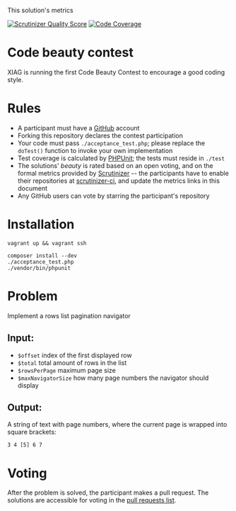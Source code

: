 This solution's metrics

[![Scrutinizer Quality Score](https://scrutinizer-ci.com/g/ikr/code-competition/badges/quality-score.png?s=425109351a8488b0b72903e0132a4cd07fb39c5f)](https://scrutinizer-ci.com/g/ikr/code-competition/) [![Code Coverage](https://scrutinizer-ci.com/g/ikr/code-competition/badges/coverage.png?s=2202d932963da16b3956425579078cc8356e148d)](https://scrutinizer-ci.com/g/ikr/code-competition/)

Code beauty contest
===================

XIAG is running the first Code Beauty Contest to encourage a good coding style.


Rules
=====

- A participant must have a [GitHub](https://github.com) account
- Forking this repository declares the contest participation
- Your code must pass `./acceptance_test.php`; please replace the `doTest()` function to invoke your
  own implementation
- Test coverage is calculated by [PHPUnit](http://www.phpunit.de); the tests must reside in `./test`
- The solutions' _beauty_ is rated based on an open voting, and on the formal metrics provided by
  [Scrutinizer](https://scrutinizer-ci.com/g/Magomogo/code-competition/) -- the participants have to
  enable their repositories at [scrutinizer-ci](https://scrutinizer-ci.com/), and update the metrics
  links in this document
- Any GitHub users can vote by starring the participant's repository

Installation
============

    vagrant up && vagrant ssh

    composer install --dev
    ./acceptance_test.php
    ./vendor/bin/phpunit

Problem
=======

Implement a rows list pagination navigator

## Input:

- `$offset` index of the first displayed row
- `$total` total amount of rows in the list
- `$rowsPerPage` maximum page size
- `$maxNavigatorSize` how many page numbers the navigator should display

## Output:

A string of text with page numbers, where the current page is wrapped into square brackets:

    3 4 [5] 6 7

Voting
======

After the problem is solved, the participant makes a pull request. The solutions are accessible for
voting in the [pull requests list](https://github.com/Magomogo/code-competition/pulls).
